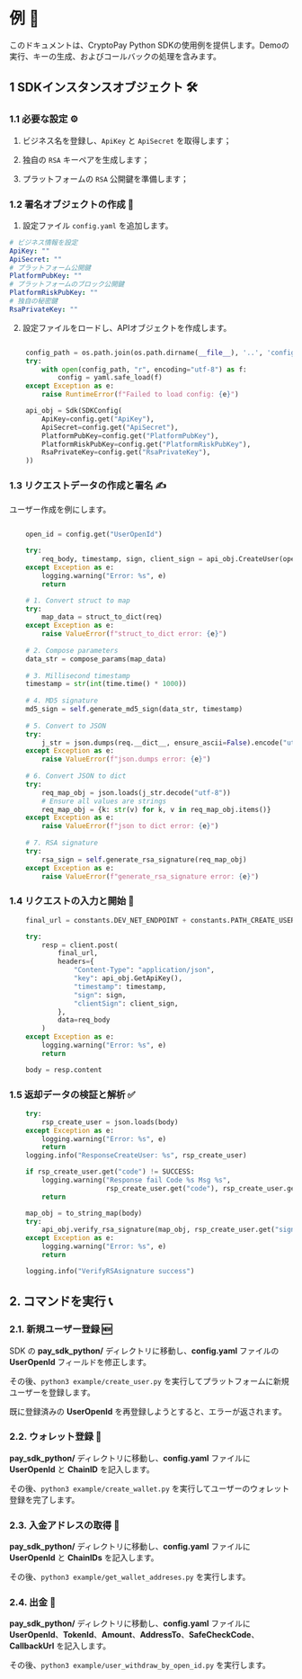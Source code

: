 # 例 📝

このドキュメントは、CryptoPay Python SDKの使用例を提供します。Demoの実行、キーの生成、およびコールバックの処理を含みます。

## 1 SDKインスタンスオブジェクト 🛠️

### 1.1 必要な設定 ⚙️

1. ビジネス名を登録し、`ApiKey` と `ApiSecret` を取得します；

2. 独自の `RSA` キーペアを生成します；

3. プラットフォームの `RSA` 公開鍵を準備します；

### 1.2 署名オブジェクトの作成 🔏

1. 設定ファイル `config.yaml` を追加します。

```yaml
# ビジネス情報を設定
ApiKey: ""
ApiSecret: ""
# プラットフォーム公開鍵
PlatformPubKey: ""
# プラットフォームのブロック公開鍵
PlatformRiskPubKey: ""
# 独自の秘密鍵
RsaPrivateKey: ""
```

2. 設定ファイルをロードし、APIオブジェクトを作成します。

```python

	config_path = os.path.join(os.path.dirname(__file__), '..', 'config.yaml')
    try:
        with open(config_path, "r", encoding="utf-8") as f:
            config = yaml.safe_load(f)
    except Exception as e:
        raise RuntimeError(f"Failed to load config: {e}")

    api_obj = Sdk(SDKConfig(
        ApiKey=config.get("ApiKey"),
        ApiSecret=config.get("ApiSecret"),
        PlatformPubKey=config.get("PlatformPubKey"),
        PlatformRiskPubKey=config.get("PlatformRiskPubKey"),
        RsaPrivateKey=config.get("RsaPrivateKey"),
    ))

```

### 1.3 リクエストデータの作成と署名 ✍️

ユーザー作成を例にします。

```python

    open_id = config.get("UserOpenId")

    try:
        req_body, timestamp, sign, client_sign = api_obj.CreateUser(open_id)
    except Exception as e:
        logging.warning("Error: %s", e)
        return

```

```python
    # 1. Convert struct to map
    try:
        map_data = struct_to_dict(req)
    except Exception as e:
        raise ValueError(f"struct_to_dict error: {e}")
    
    # 2. Compose parameters
    data_str = compose_params(map_data)
    
    # 3. Millisecond timestamp
    timestamp = str(int(time.time() * 1000))
    
    # 4. MD5 signature
    md5_sign = self.generate_md5_sign(data_str, timestamp)
    
    # 5. Convert to JSON
    try:
        j_str = json.dumps(req.__dict__, ensure_ascii=False).encode("utf-8")
    except Exception as e:
        raise ValueError(f"json.dumps error: {e}")
    
    # 6. Convert JSON to dict
    try:
        req_map_obj = json.loads(j_str.decode("utf-8"))
        # Ensure all values are strings
        req_map_obj = {k: str(v) for k, v in req_map_obj.items()}
    except Exception as e:
        raise ValueError(f"json to dict error: {e}")
    
    # 7. RSA signature
    try:
        rsa_sign = self.generate_rsa_signature(req_map_obj)
    except Exception as e:
        raise ValueError(f"generate_rsa_signature error: {e}")
```

### 1.4 リクエストの入力と開始 🚀

```python
    final_url = constants.DEV_NET_ENDPOINT + constants.PATH_CREATE_USER

    try:
        resp = client.post(
            final_url,
            headers={
                "Content-Type": "application/json",
                "key": api_obj.GetApiKey(),
                "timestamp": timestamp,
                "sign": sign,
                "clientSign": client_sign,
            },
            data=req_body
        )
    except Exception as e:
        logging.warning("Error: %s", e)
        return

    body = resp.content

```

### 1.5 返却データの検証と解析 ✅

```python
    try:
        rsp_create_user = json.loads(body)
    except Exception as e:
        logging.warning("Error: %s", e)
        return
    logging.info("ResponseCreateUser: %s", rsp_create_user)

    if rsp_create_user.get("code") != SUCCESS:
        logging.warning("Response fail Code %s Msg %s",
                        rsp_create_user.get("code"), rsp_create_user.get("msg"))
        return

    map_obj = to_string_map(body)
    try:
        api_obj.verify_rsa_signature(map_obj, rsp_create_user.get("sign"))
    except Exception as e:
        logging.warning("Error: %s", e)
        return

    logging.info("VerifyRSAsignature success")

```

## 2. コマンドを実行 📞

### 2.1. 新規ユーザー登録 🆕

SDK の **pay\_sdk\_python/** ディレクトリに移動し、**config.yaml** ファイルの **UserOpenId** フィールドを修正します。

その後、`python3 example/create_user.py` を実行してプラットフォームに新規ユーザーを登録します。

既に登録済みの **UserOpenId** を再登録しようとすると、エラーが返されます。

### 2.2. ウォレット登録 💼

**pay\_sdk\_python/** ディレクトリに移動し、**config.yaml** ファイルに **UserOpenId** と **ChainID** を記入します。

その後、`python3 example/create_wallet.py` を実行してユーザーのウォレット登録を完了します。

### 2.3. 入金アドレスの取得 📍

**pay\_sdk\_python/** ディレクトリに移動し、**config.yaml** ファイルに **UserOpenId** と **ChainIDs** を記入します。

その後、`python3 example/get_wallet_addreses.py` を実行します。

### 2.4. 出金 💸

**pay\_sdk\_python/** ディレクトリに移動し、**config.yaml** ファイルに **UserOpenId**、**TokenId**、**Amount**、**AddressTo**、**SafeCheckCode**、**CallbackUrl** を記入します。

その後、`python3 example/user_withdraw_by_open_id.py` を実行します。
